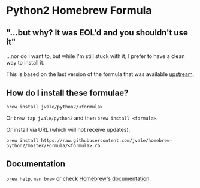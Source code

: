 # Python2 Homebrew Formula

## "...but why? It was EOL'd and you shouldn't use it"
...nor do I want to, but while I'm still stuck with it, I prefer to have a clean way to install it.

This is based on the last version of the formula that was available [upstream](https://raw.githubusercontent.com/Homebrew/homebrew-core/86a44a0a552c673a05f11018459c9f5faae3becc/Formula/python%402.rb).

## How do I install these formulae?
`brew install jvale/python2/<formula>`

Or `brew tap jvale/python2` and then `brew install <formula>`.

Or install via URL (which will not receive updates):

```
brew install https://raw.githubusercontent.com/jvale/homebrew-python2/master/Formula/<formula>.rb
```

## Documentation
`brew help`, `man brew` or check [Homebrew's documentation](https://docs.brew.sh).
